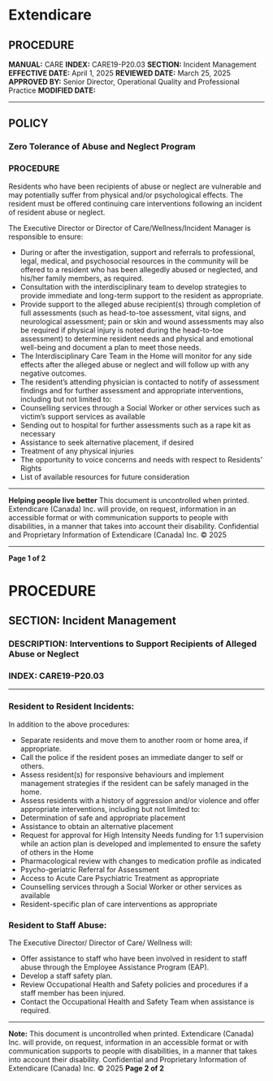 # Extendicare

## PROCEDURE

**MANUAL:** CARE
**INDEX:** CARE19-P20.03
**SECTION:** Incident Management
**EFFECTIVE DATE:** April 1, 2025
**REVIEWED DATE:** March 25, 2025
**APPROVED BY:** Senior Director, Operational Quality and Professional Practice
**MODIFIED DATE:**

----

## POLICY

### Zero Tolerance of Abuse and Neglect Program

### PROCEDURE

Residents who have been recipients of abuse or neglect are vulnerable and may potentially suffer from physical and/or psychological effects. The resident must be offered continuing care interventions following an incident of resident abuse or neglect.

The Executive Director or Director of Care/Wellness/Incident Manager is responsible to ensure:

- During or after the investigation, support and referrals to professional, legal, medical, and psychosocial resources in the community will be offered to a resident who has been allegedly abused or neglected, and his/her family members, as required.
- Consultation with the interdisciplinary team to develop strategies to provide immediate and long-term support to the resident as appropriate.
- Provide support to the alleged abuse recipient(s) through completion of full assessments (such as head-to-toe assessment, vital signs, and neurological assessment; pain or skin and wound assessments may also be required if physical injury is noted during the head-to-toe assessment) to determine resident needs and physical and emotional well-being and document a plan to meet those needs.
- The Interdisciplinary Care Team in the Home will monitor for any side effects after the alleged abuse or neglect and will follow up with any negative outcomes.
- The resident’s attending physician is contacted to notify of assessment findings and for further assessment and appropriate interventions, including but not limited to:
- Counselling services through a Social Worker or other services such as victim’s support services as available
- Sending out to hospital for further assessments such as a rape kit as necessary
- Assistance to seek alternative placement, if desired
- Treatment of any physical injuries
- The opportunity to voice concerns and needs with respect to Residents’ Rights
- List of available resources for future consideration

----

**Helping people live better**
This document is uncontrolled when printed.
Extendicare (Canada) Inc. will provide, on request, information in an accessible format or with communication supports to people with disabilities, in a manner that takes into account their disability. Confidential and Proprietary Information of Extendicare (Canada) Inc. © 2025

----

**Page 1 of 2**

# PROCEDURE

## SECTION: Incident Management
### DESCRIPTION: Interventions to Support Recipients of Alleged Abuse or Neglect
### INDEX: CARE19-P20.03

----

### Resident to Resident Incidents:
In addition to the above procedures:
- Separate residents and move them to another room or home area, if appropriate.
- Call the police if the resident poses an immediate danger to self or others.
- Assess resident(s) for responsive behaviours and implement management strategies if the resident can be safely managed in the home.
- Assess residents with a history of aggression and/or violence and offer appropriate interventions, including but not limited to:
- Determination of safe and appropriate placement
- Assistance to obtain an alternative placement
- Request for approval for High Intensity Needs funding for 1:1 supervision while an action plan is developed and implemented to ensure the safety of others in the Home
- Pharmacological review with changes to medication profile as indicated
- Psycho-geriatric Referral for Assessment
- Access to Acute Care Psychiatric Treatment as appropriate
- Counselling services through a Social Worker or other services as available
- Resident-specific plan of care interventions as appropriate

### Resident to Staff Abuse:
The Executive Director/ Director of Care/ Wellness will:
- Offer assistance to staff who have been involved in resident to staff abuse through the Employee Assistance Program (EAP).
- Develop a staff safety plan.
- Review Occupational Health and Safety policies and procedures if a staff member has been injured.
- Contact the Occupational Health and Safety Team when assistance is required.

----

**Note:** This document is uncontrolled when printed.
Extendicare (Canada) Inc. will provide, on request, information in an accessible format or with communication supports to people with disabilities, in a manner that takes into account their disability. Confidential and Proprietary Information of Extendicare (Canada) Inc. © 2025
**Page 2 of 2**